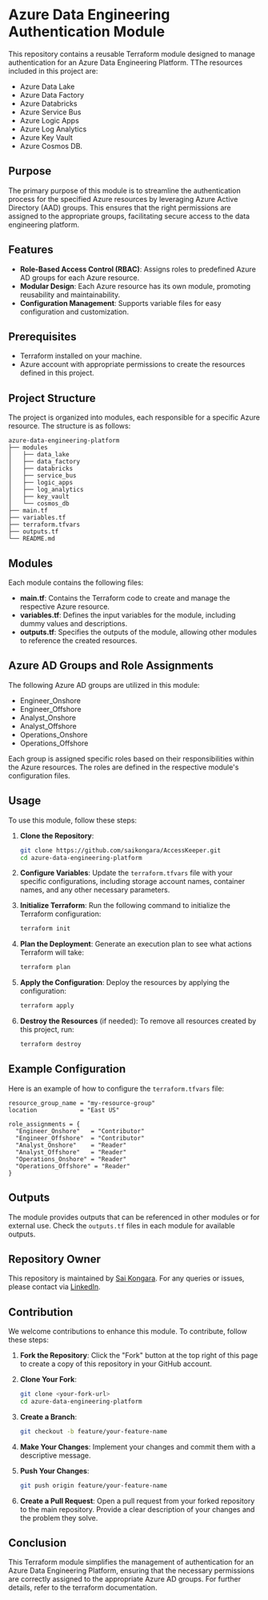 # Azure Data Engineering Authentication Module

This repository contains a reusable Terraform module designed to manage authentication for an Azure Data Engineering Platform. TThe resources included in this project are: 

- Azure Data Lake
- Azure Data Factory
- Azure Databricks
- Azure Service Bus
- Azure Logic Apps
- Azure Log Analytics
- Azure Key Vault
- Azure Cosmos DB. 

## Purpose

The primary purpose of this module is to streamline the authentication process for the specified Azure resources by leveraging Azure Active Directory (AAD) groups. This ensures that the right permissions are assigned to the appropriate groups, facilitating secure access to the data engineering platform.

## Features

- **Role-Based Access Control (RBAC)**: Assigns roles to predefined Azure AD groups for each Azure resource.
- **Modular Design**: Each Azure resource has its own module, promoting reusability and maintainability.
- **Configuration Management**: Supports variable files for easy configuration and customization.

## Prerequisites

- Terraform installed on your machine.
- Azure account with appropriate permissions to create the resources defined in this project.

## Project Structure

The project is organized into modules, each responsible for a specific Azure resource. The structure is as follows:

```
azure-data-engineering-platform
├── modules
│   ├── data_lake
│   ├── data_factory
│   ├── databricks
│   ├── service_bus
│   ├── logic_apps
│   ├── log_analytics
│   ├── key_vault
│   └── cosmos_db
├── main.tf
├── variables.tf
├── terraform.tfvars
├── outputs.tf
└── README.md
```

## Modules

Each module contains the following files:

- **main.tf**: Contains the Terraform code to create and manage the respective Azure resource.
- **variables.tf**: Defines the input variables for the module, including dummy values and descriptions.
- **outputs.tf**: Specifies the outputs of the module, allowing other modules to reference the created resources.

## Azure AD Groups and Role Assignments

The following Azure AD groups are utilized in this module:

- Engineer_Onshore
- Engineer_Offshore
- Analyst_Onshore
- Analyst_Offshore
- Operations_Onshore
- Operations_Offshore

Each group is assigned specific roles based on their responsibilities within the Azure resources. The roles are defined in the respective module's configuration files.

## Usage

To use this module, follow these steps:

1. **Clone the Repository**:
   ```bash
   git clone https://github.com/saikongara/AccessKeeper.git
   cd azure-data-engineering-platform
   ```

2. **Configure Variables**:
   Update the `terraform.tfvars` file with your specific configurations, including storage account names, container names, and any other necessary parameters.

3. **Initialize Terraform**:
   Run the following command to initialize the Terraform configuration:
   ```bash
   terraform init
   ```

4. **Plan the Deployment**:
   Generate an execution plan to see what actions Terraform will take:
   ```bash
   terraform plan
   ```

5. **Apply the Configuration**:
   Deploy the resources by applying the configuration:
   ```bash
   terraform apply
   ```

6. **Destroy the Resources** (if needed):
   To remove all resources created by this project, run:
   ```bash
   terraform destroy
   ```

## Example Configuration

Here is an example of how to configure the `terraform.tfvars` file:

```hcl
resource_group_name = "my-resource-group"
location            = "East US"

role_assignments = {
  "Engineer_Onshore"   = "Contributor"
  "Engineer_Offshore"  = "Contributor"
  "Analyst_Onshore"    = "Reader"
  "Analyst_Offshore"   = "Reader"
  "Operations_Onshore" = "Reader"
  "Operations_Offshore" = "Reader"
}
```

## Outputs

The module provides outputs that can be referenced in other modules or for external use. Check the `outputs.tf` files in each module for available outputs.

## Repository Owner

This repository is maintained by [Sai Kongara](https://github.com/saikongara). For any queries or issues, please contact via [LinkedIn](https://www.linkedin.com/in/nagakongara).

## Contribution

We welcome contributions to enhance this module. To contribute, follow these steps:

1. **Fork the Repository**:
   Click the "Fork" button at the top right of this page to create a copy of this repository in your GitHub account.

2. **Clone Your Fork**:
   ```bash
   git clone <your-fork-url>
   cd azure-data-engineering-platform
   ```

3. **Create a Branch**:
   ```bash
   git checkout -b feature/your-feature-name
   ```

4. **Make Your Changes**:
   Implement your changes and commit them with a descriptive message.

5. **Push Your Changes**:
   ```bash
   git push origin feature/your-feature-name
   ```

6. **Create a Pull Request**:
   Open a pull request from your forked repository to the main repository. Provide a clear description of your changes and the problem they solve.

## Conclusion

This Terraform module simplifies the management of authentication for an Azure Data Engineering Platform, ensuring that the necessary permissions are correctly assigned to the appropriate Azure AD groups. For further details, refer to the terraform documentation.